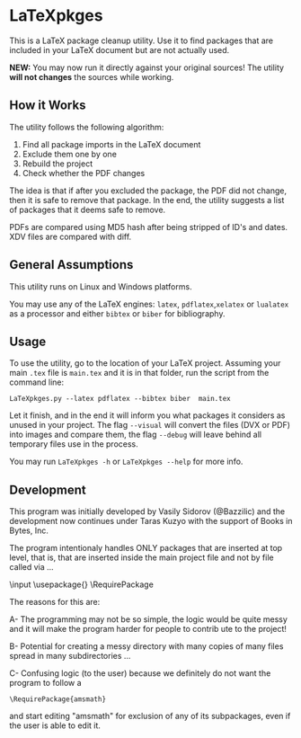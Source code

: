 # LaTeXpkges
This is a LaTeX package cleanup utility. Use it to find packages that are included in your LaTeX document but are not actually used.

**NEW:** You may now run it directly against your original sources! The utility **will not changes** the sources while working. 

## How it Works
The utility follows the following algorithm:

1. Find all package imports in the LaTeX document
2. Exclude them one by one
3. Rebuild the project
4. Check whether the PDF changes

The idea is that if after you excluded the package, the PDF did not change, then it is safe to remove that package. In the end, the utility suggests a list of packages that it deems safe to remove.

PDFs are compared using MD5 hash after being stripped of ID's and dates. XDV files are compared with diff.

## General Assumptions
This utility runs on Linux and Windows platforms.

You may use any of the LaTeX engines: `latex`, `pdflatex`,`xelatex` or `lualatex` as a processor and either `bibtex` or `biber` for bibliography.

## Usage
To use the utility, go to the location of your LaTeX project. Assuming your main `.tex` file is `main.tex` and it is in that folder, run the script from the command line:

    LaTeXpkges.py --latex pdflatex --bibtex biber  main.tex

Let it finish, and in the end it will inform you what packages it considers as unused in your project. The flag `--visual` will convert the files (DVX or PDF) into images and compare them, the flag `--debug` will leave behind all temporary files use in the process. 

You may run `LaTeXpkges -h` or `LaTeXpkges --help` for more info.

## Development
This program was initially developed by Vasily Sidorov (@Bazzilic) and the development now continues under Taras Kuzyo with the support of Books in Bytes, Inc.

The program intentionaly handles ONLY packages that are inserted at top level, that is, that are inserted inside the main project
 file and not by file called via ...

   \input 
   \usepackage{}
   \RequirePackage

The reasons for this are:

A- The programming may not be so simple, the logic would be quite messy and it will make the program harder for people to contrib
ute to the project!

B- Potential for creating a messy directory with many copies of many files spread in many subdirectories ... 

C- Confusing logic (to the user) because we definitely do not want the program to follow a 

    \RequirePackage{amsmath}  

and start editing "amsmath" for exclusion of any of its subpackages, even if the user is able to edit it.
